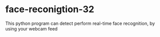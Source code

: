 # face-reconigtion-32
This python program can detect perform real-time face recognition, by using your webcam feed 
